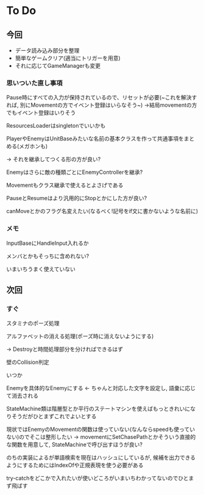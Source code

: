 # To Do

## 今回

- データ読み込み部分を整理
- 簡単なゲームクリア(適当にトリガーを用意)
- それに応じてGameManagerも変更

### 思いついた直し事項

Pause時にすべての入力が保持されているので、リセットが必要(~これを解決すれば, 別にMovementの方でイベント登録はいらなそう~) ->結局movementの方でもイベント登録はいりそう

ResourcesLoaderはsingletonでいいかも

PlayerやEnemyはUnitBaseみたいな名前の基本クラスを作って共通事項をまとめる(メガホンも)

-> それを継承してつくる形の方が良い?

Enemyはさらに敵の種類ごとにEnemyControllerを継承?

Movementもクラス継承で使えるとよさげである

PauseとResumeはより汎用的にStopとかにした方が良い?

canMoveとかのフラグ名変えたい(なるべく!記号をif文に書かないような名前に)


### メモ

InputBaseにHandleInput入れるか

メンバとかもそっちに含めれない?

いまいちうまく使えていない

## 次回

### すぐ

スタミナのポーズ処理

アルファベットの消える処理(ポーズ時に消えないようにする)

-> Destroyと時間処理部分を分ければできるはず

壁のCollision判定

いつか

Enemyを具体的なEnemyにする <- ちゃんと対応した文字を設定し, 語彙に応じて消去される

StateMachine類は階層型とか平行のステートマシンを使えばもっときれいになりそうだがひとまずこれでよいとする

現状ではEnemyのMovementの関数は使っていない(なんならspeedも使っていない)のでそこは整形したい -> movementにSetChasePathとかそういう直接的な関数を用意して, StateMachineで呼び出すほうが良い?

のちの実装によるが単語検索を現在はハッシュにしているが, 候補を出力できるようにするためにはIndexOfや正規表現を使う必要がある

try-catchをどこかで入れたいが使いどころがいまいちわかってないのでひとまず飛ばす
